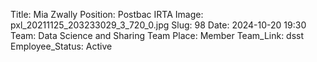 Title: Mia Zwally
Position: Postbac IRTA
Image: pxl_20211125_203233029_3_720_0.jpg
Slug: 98
Date: 2024-10-20 19:30
Team: Data Science and Sharing Team
Place: Member
Team_Link: dsst
Employee_Status: Active